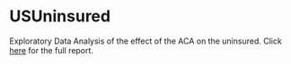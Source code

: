 # USUninsured
Exploratory Data Analysis of the effect of the ACA on the uninsured.  Click [here](https://github.com/bsuzow/USUninsured/blob/master/ACA_Effect_on_the_Uninsured.md) for the full report.
